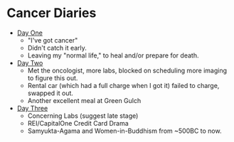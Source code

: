 # Cancer Diaries

* [Day One](./posts/11-20-2024-day-one.md)
  * "I've got cancer"
  * Didn't catch it early.
  * Leaving my "normal life," to heal and/or prepare for death.
* [Day Two](./posts/11-21-2024-day-two.md)
  * Met the oncologist, more labs, blocked on scheduling more imaging to figure this out.
  * Rental car (which had a full charge when I got it) failed to charge, swapped it out.
  * Another excellent meal at Green Gulch
* [Day Three](./posts/11-22-2024-day-three.md)
  * Concerning Labs (suggest late stage)
  * REI/CapitalOne Credit Card Drama
  * Samyukta-Agama and Women-in-Buddhism from ~500BC to now.
